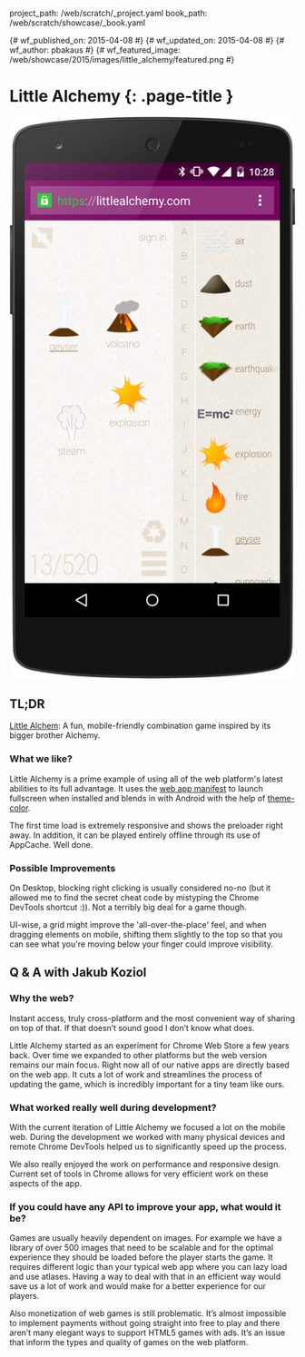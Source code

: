 project_path: /web/scratch/_project.yaml
book_path: /web/scratch/showcase/_book.yaml

{# wf_published_on: 2015-04-08 #}
{# wf_updated_on: 2015-04-08 #}
{# wf_author: pbakaus #}
{# wf_featured_image: /web/showcase/2015/images/little_alchemy/featured.png #}

# Little Alchemy {: .page-title }

<img src="images/little_alchemy/screenshot.png" class="attempt-right">

## TL;DR

[Little Alchem](http://littlealchemy.com/): A fun, mobile-friendly combination
game inspired by its bigger brother Alchemy.

### What we like?

Little Alchemy is a prime example of using all of the web platform's latest
abilities to its full advantage. It uses the
[web app manifest](/web/fundamentals/engage-and-retain/simplified-app-installs)
to launch fullscreen when installed and blends in with Android with the help of
[theme-color](/web/fundamentals/design-and-ui/browser-customization/theme-color).

The first time load is extremely responsive and shows the preloader right
away. In addition, it can be played entirely offline through its use of
AppCache. Well done.

### Possible Improvements

On Desktop, blocking right clicking is usually considered no-no (but it
allowed me to find the secret cheat code by mistyping the Chrome DevTools
shortcut :)). Not a terribly big deal for a game though.

UI-wise, a grid might improve the 'all-over-the-place' feel, and when
dragging elements on mobile, shifting them slightly to the top so that you
can see what you're moving below your finger could improve visibility.

## Q & A with Jakub Koziol

### Why the web?

Instant access, truly cross-platform and the most convenient way of sharing on
top of that. If that doesn’t sound good I don’t know what does.

Little Alchemy started as an experiment for Chrome Web Store a few years back.
Over time we expanded to other platforms but the web version remains our main
focus. Right now all of our native apps are directly based on the web app. It
cuts a lot of work and streamlines the process of updating the game, which is
incredibly important for a tiny team like ours.

### What worked really well during development?

With the current iteration of Little Alchemy we focused a lot on the mobile
web. During the development we worked with many physical devices and remote
Chrome DevTools helped us to significantly speed up the process.

We also really enjoyed the work on performance and responsive design. Current
set of tools in Chrome allows for very efficient work on these aspects of the
app.

### If you could have any API to improve your app, what would it be?

Games are usually heavily dependent on images. For example we have a library
of over 500 images that need to be scalable and for the optimal experience
they should be loaded before the player starts the game. It requires different
logic than your typical web app where you can lazy load and use atlases. Having
a way to deal with that in an efficient way would save us a lot of work and
would make for a better experience for our players.

Also monetization of web games is still problematic. It’s almost impossible to
implement payments without going straight into free to play and there aren’t
many elegant ways to support HTML5 games with ads. It’s an issue that inform
the types and quality of games on the web platform.

